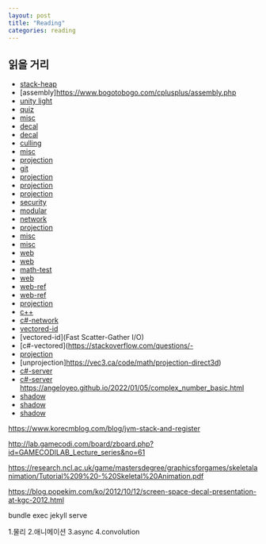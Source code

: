 ```yaml
---
layout: post
title: "Reading"
categories: reading
---
```




## 읽을 거리

- [stack-heap](https://courses.engr.illinois.edu/cs225/fa2022/resources/)
- [assembly]https://www.bogotobogo.com/cplusplus/assembly.php
- [unity light](https://learn.unity.com/project/creative-core-lighting)
- [quiz](https://velog.io/@skyepodium/%EC%B9%B4%EC%B9%B4%EC%98%A4-%EB%B9%84%EB%B0%80%EC%A7%80%EB%8F%84-4r0ran2u)
- [misc](http://www.silverwolf.co.kr/realprog/73432)
- [decal](https://samdriver.xyz/article/decal-render-intro)
- [decal](https://github.com/ColinLeung-NiloCat/UnityURPUnlitScreenSpaceDecalShader)
- [culling](https://bruop.github.io/frustum_culling/)
- [misc](https://inyongs.tistory.com/140)
- [projection](https://www.oreilly.com/library/view/webgl-programming-guide/9780133364903/appc.html)
- [git](https://stackoverflow.com/questions/10054318/how-do-i-provide-a-username-and-password-when-running-git-clone-gitremote-git)
- [projection](https://www.scratchapixel.com/lessons/3d-basic-rendering/perspective-and-orthographic-projection-matrix/building-basic-perspective-projection-matrix.html)
- [projection](http://www.songho.ca/opengl/gl_projectionmatrix.html)
- [projection](https://carmencincotti.com/2022-05-02/homogeneous-coordinates-clip-space-ndc/)
- [security](https://babbab2.tistory.com/5)
- [modular](https://seastar105.tistory.com/65)
- [network](https://www.potatogim.net/wiki/%EB%B9%84%EB%8F%99%EA%B8%B0_%EC%9E%85%EC%B6%9C%EB%A0%A5#cite_note-2)
- [projection](https://forum.unity.com/threads/what-does-the-function-computescreenpos-in-unitycg-cginc-do.294470/)
- [misc](https://bkjcr.tistory.com/category/%EA%B0%9C%EB%B0%9C%20%EC%9D%B4%EC%8A%88)
- [misc](https://rockeracer.tistory.com/38)
- [web](https://www.mathjax.org/#gettingstarted)
- [web](https://www.overleaf.com/learn/latex/Matrices)
- [math-test](https://jsbin.com/pirufohuma/edit?html,output)
- [web](https://developer.mozilla.org/en-US/docs/Web/CSS/CSS_text/Wrapping_breaking_text)
- [web-ref](https://blog.slowb.ro/about-me/)
- [web-ref](https://lazyren.github.io/devlog/hydejack-post-writing-tips-tricks.html#adding-large-quotes)
- [projection](https://carmencincotti.com/2022-11-28/from-clip-space-to-ndc-space/)
- [c++](https://docs.popekim.com/ko/coding-standards/cpp)
- [c#-network](https://devblogs.microsoft.com/dotnet/system-io-pipelines-high-performance-io-in-net/)
- [vectored-id](https://www.cipht.net/2017/01/15/when-is-an-iolist-an-iovec.html)
- [vectored-id](Fast Scatter-Gather I/O)
- [c#-vectored](https://stackoverflow.com/questions/- 
- [projection](114847/scatter-gather-async-socket-i-o-in-net)
- [unprojection]https://vec3.ca/code/math/projection-direct3d)
- [c#-server](https://blog.danggun.net/3596)
- [c#-server](https://github.com/dngur807/lecture-CSharp-Basic-GameServer?tab=readme-ov-file)
https://angeloyeo.github.io/2022/01/05/complex_number_basic.html
- [shadow](https://developer.nvidia.com/gpugems/gpugems2/part-ii-shading-lighting-and-shadows/chapter-17-efficient-soft-edged-shadows-using)
- [shadow](https://rito15.github.io/posts/unity-shader-receive-and-cast-shadow/)
- [shadow](https://xibanya.github.io/UnityShaderViewer/Library/BuiltinShaders/CGIncludes/UnityShadowLibrary.html)

https://www.korecmblog.com/blog/jvm-stack-and-register

http://lab.gamecodi.com/board/zboard.php?id=GAMECODILAB_Lecture_series&no=61

https://research.ncl.ac.uk/game/mastersdegree/graphicsforgames/skeletalanimation/Tutorial%209%20-%20Skeletal%20Animation.pdf


https://blog.popekim.com/ko/2012/10/12/screen-space-decal-presentation-at-kgc-2012.html

bundle exec jekyll serve

1.물리 
2.애니메이션
3.async
4.convolution